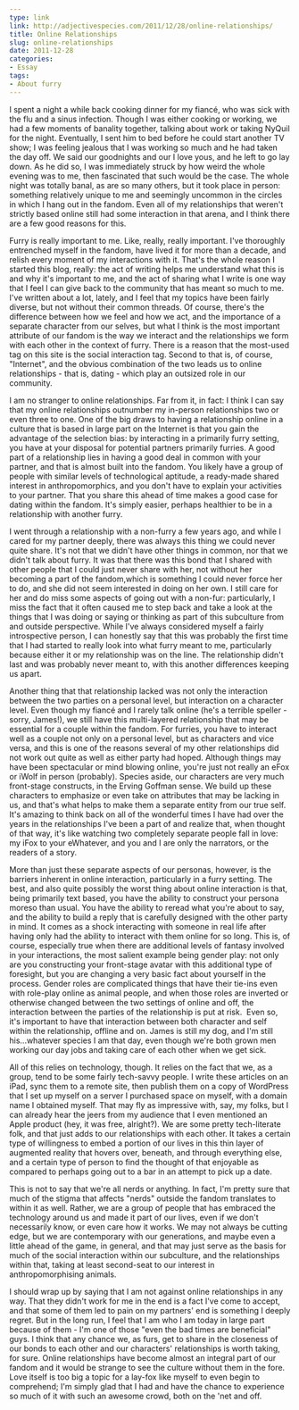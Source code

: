 ```yaml
---
type: link
link: http://adjectivespecies.com/2011/12/28/online-relationships/
title: Online Relationships
slug: online-relationships
date: 2011-12-28
categories:
- Essay
tags:
- About furry
---
```


I spent a night a while back cooking dinner for my fianc&eacute;, who was sick
with the flu and a sinus infection. Though I was either cooking or working, we
had a few moments of banality together, talking about work or taking NyQuil for
the night. Eventually, I sent him to bed before he could start another TV show;
I was feeling jealous that I was working so much and he had taken the day off.
We said our goodnights and our I love yous, and he left to go lay down. As he
did so, I was immediately struck by how weird the whole evening was to me, then
fascinated that such would be the case. The whole night was totally banal, as
are so many others, but it took place in person: something relatively unique to
me and seemingly uncommon in the circles in which I hang out in the fandom. Even
all of my relationships that weren't strictly based online still had some
interaction in that arena, and I think there are a few good reasons for
this.<!--more-->

Furry is really important to me. Like, really, really important. I've thoroughly
entrenched myself in the fandom, have lived it for more than a decade, and
relish every moment of my interactions with it. That's the whole reason I
started this blog, really: the act of writing helps me understand what this is
and why it's important to me, and the act of sharing what I write is one way
that I feel I can give back to the community that has meant so much to me. I've
written about a lot, lately, and I feel that my topics have been fairly diverse,
but not without their common threads. Of course, there's the difference between
how we feel and how we act, and the importance of a separate character from our
selves, but what I think is the most important attribute of our fandom is the
way we interact and the relationships we form with each other in the context of
furry. There is a reason that the most-used tag on this site is the social
interaction tag. Second to that is, of course, "Internet", and the obvious
combination of the two leads us to online relationships - that is, dating -
which play an outsized role in our community.

I am no stranger to online relationships. Far from it, in fact: I think I can
say that my online relationships outnumber my in-person relationships two or
even three to one. One of the big draws to having a relationship online in a
culture that is based in large part on the Internet is that you gain the
advantage of the selection bias: by interacting in a primarily furry setting,
you have at your disposal for potential partners primarily furries. A good part
of a relationship lies in having a good deal in common with your partner, and
that is almost built into the fandom. You likely have a group of people with
similar levels of technological aptitude, a ready-made shared interest in
anthropomorphics, and you don't have to explain your activities to your partner.
That you share this ahead of time makes a good case for dating within the
fandom. It's simply easier, perhaps healthier to be in a relationship with
another furry.

I went through a relationship with a non-furry a few years ago, and while I
cared for my partner deeply, there was always this thing we could never quite
share. It's not that we didn't have other things in common, nor that we didn't
talk about furry. It was that there was this bond that I shared with other
people that I could just never share with her, not without her becoming a part
of the fandom,which is something I could never force her to do, and she did not
seem interested in doing on her own. I still care for her and do miss some
aspects of going out with a non-fur: particularly, I miss the fact that it often
caused me to step back and take a look at the things that I was doing or saying
or thinking as part of this subculture from and outside perspective. While I've
always considered myself a fairly introspective person, I can honestly say that
this was probably the first time that I had started to really look into what
furry meant to me, particularly because either it or my relationship was on the
line. The relationship didn't last and was probably never meant to, with this
another differences keeping us apart.

Another thing that that relationship lacked was not only the interaction between
the two parties on a personal level, but interaction on a character level. Even
though my fiancé and I rarely talk online (he's a terrible speller - sorry,
James!), we still have this multi-layered relationship that may be essential for
a couple within the fandom. For furries, you have to interact well as a couple
not only on a personal level, but as characters and vice versa, and this is one
of the reasons several of my other relationships did not work out quite as well
as either party had hoped. Although things may have been spectacular or mind
blowing online, you're just not really an eFox or iWolf in person (probably).
Species aside, our characters are very much front-stage constructs, in the
Erving Goffman sense. We build up these characters to emphasize or even take on
attributes that may be lacking in us, and that's what helps to make them a
separate entity from our true self. It's amazing to think back on all of the
wonderful times I have had over the years in the relationships I've been a part
of and realize that, when thought of that way, it's like watching two completely
separate people fall in love: my iFox to your eWhatever, and you and I are only
the narrators, or the readers of a story.

More than just these separate aspects of our personas, however, is the barriers
inherent in online interaction, particularly in a furry setting. The best, and
also quite possibly the worst thing about online interaction is that, being
primarily text based, you have the ability to construct your persona moreso than
usual. You have the ability to reread what you're about to say, and the ability
to build a reply that is carefully designed with the other party in mind. It
comes as a shock interacting with someone in real life after having only had the
ability to interact with them online for so long. This is, of course, especially
true when there are additional levels of fantasy involved in your interactions,
the most salient example being gender play: not only are you constructing your
front-stage avatar with this additional type of foresight, but you are changing
a very basic fact about yourself in the process. Gender roles are complicated
things that have their tie-ins even with role-play online as animal people, and
when those roles are inverted or otherwise changed between the two settings of
online and off, the interaction between the parties of the relationship is put
at risk.  Even so, it's important to have that interaction between both
character and self within the relationship, offline and on. James is still my
dog, and I'm still his...whatever species I am that day, even though we're both
grown men working our day jobs and taking care of each other when we get sick.

All of this relies on technology, though. It relies on the fact that we, as a
group, tend to be some fairly tech-savvy people. I write these articles on an
iPad, sync them to a remote site, then publish them on a copy of WordPress that
I set up myself on a server I purchased space on myself, with a domain name I
obtained myself. That may fly as impressive with, say, my folks, but I can
already hear the jeers from my audience that I even mentioned an Apple product
(hey, it was free, alright?). We are some pretty tech-literate folk, and that
just adds to our relationships with each other. It takes a certain type of
willingness to embed a portion of our lives in this thin layer of augmented
reality that hovers over, beneath, and through everything else, and a certain
type of person to find the thought of that enjoyable as compared to perhaps
going out to a bar in an attempt to pick up a date.

This is not to say that we're all nerds or anything. In fact, I'm pretty sure
that much of the stigma that affects "nerds" outside the fandom translates to
within it as well. Rather, we are a group of people that has embraced the
technology around us and made it part of our lives, even if we don't necessarily
know, or even care how it works. We may not always be cutting edge, but we are
contemporary with our generations, and maybe even a little ahead of the game, in
general, and that may just serve as the basis for much of the social interaction
within our subculture, and the relationships within that, taking at least
second-seat to our interest in anthropomorphising animals.

I should wrap up by saying that I am not against online relationships in any
way. That they didn't work for me in the end is a fact I've come to accept, and
that some of them led to pain on my partners' end is something I deeply regret.
But in the long run, I feel that I am who I am today in large part because of
them - I'm one of those "even the bad times are beneficial" guys. I think that
any chance we, as furs, get to share in the closeness of our bonds to each other
and our characters' relationships is worth taking, for sure. Online
relationships have become almost an integral part of our fandom and it would be
strange to see the culture without them in the fore. Love itself is too big a
topic for a lay-fox like myself to even begin to comprehend; I'm simply glad
that I had and have the chance to experience so much of it with such an awesome
crowd, both on the 'net and off.

